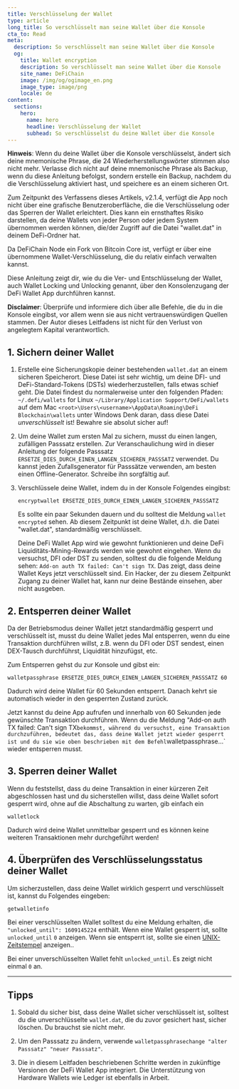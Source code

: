 ```yaml
---
title: Verschlüsselung der Wallet
type: article
long_title: So verschlüsselt man seine Wallet über die Konsole
cta_to: Read
meta:
  description: So verschlüsselt man seine Wallet über die Konsole
  og:
    title: Wallet encryption
    description: So verschlüsselt man seine Wallet über die Konsole
    site_name: DeFiChain
    image: /img/og/ogimage_en.png
    image_type: image/png
    locale: de
content:
  sections:
    hero:
      name: hero
      headline: Verschlüsselung der Wallet
      subhead: So verschlüsselst du deine Wallet über die Konsole
---
```


**Hinweis**: Wenn du deine Wallet über die Konsole verschlüsselst, ändert sich deine mnemonische Phrase, die 24 Wiederherstellungswörter stimmen also nicht mehr. Verlasse dich nicht auf deine mnemonische Phrase als Backup, wenn du diese Anleitung befolgst, sondern erstelle ein Backup, nachdem du die Verschlüsselung aktiviert hast, und speichere es an einem sicheren Ort.

Zum Zeitpunkt des Verfassens dieses Artikels, v2.1.4, verfügt die App noch nicht über eine grafische Benutzeroberfläche, die die Verschlüsselung oder das Sperren der Wallet erleichtert. Dies kann ein ernsthaftes Risiko darstellen, da deine Wallets von jeder Person oder jedem System übernommen werden können, die/der Zugriff auf die Datei "wallet.dat" in deinem DeFi-Ordner hat.

Da DeFiChain Node ein Fork von Bitcoin Core ist, verfügt er über eine übernommene Wallet-Verschlüsselung, die du relativ einfach verwalten kannst.

Diese Anleitung zeigt dir, wie du die Ver- und Entschlüsselung der Wallet, auch Wallet Locking und Unlocking genannt, über den Konsolenzugang der DeFi Wallet App durchführen kannst. 

**Disclaimer**: Überprüfe und informiere dich über alle Befehle, die du in die Konsole eingibst, vor allem wenn sie aus nicht vertrauenswürdigen Quellen stammen. Der Autor dieses Leitfadens ist nicht für den Verlust von angelegtem Kapital verantwortlich.

## 1. Sichern deiner Wallet

1. Erstelle eine Sicherungskopie deiner bestehenden `wallet.dat` an einem sicheren Speicherort. Diese Datei ist sehr wichtig, um deine DFI- und DeFi-Standard-Tokens (DSTs) wiederherzustellen, falls etwas schief geht. Die Datei findest du normalerweise unter den folgenden Pfaden:
  `~/.defi/wallets` for Linux
  `~/Library/Application Support/DeFi/wallets` auf dem Mac
  `<root>\Users\<username>\AppData\Roaming\DeFi Blockchain\wallets` unter Windows
  Denk daran, dass diese Datei _unverschlüsselt_ ist! Bewahre sie absolut sicher auf!

2. Um deine Wallet zum ersten Mal zu sichern, musst du einen langen, zufälligen Passsatz erstellen. Zur Veranschaulichung wird in dieser Anleitung der folgende Passsatz `ERSETZE_DIES_DURCH_EINEN_LANGEN_SICHEREN_PASSSATZ` verwendet. Du kannst jeden Zufallsgenerator für Passsätze verwenden, am besten einen Offline-Generator. Schreibe ihn sorgfältig auf.

3. Verschlüssele deine Wallet, indem du in der Konsole Folgendes eingibst: 

    ```
    encryptwallet ERSETZE_DIES_DURCH_EINEN_LANGEN_SICHEREN_PASSSATZ
    ```

    Es sollte ein paar Sekunden dauern und du solltest die Meldung `wallet encrypted` sehen.  Ab diesem Zeitpunkt ist deine Wallet, d.h. die Datei "wallet.dat", standardmäßig verschlüsselt. 

    Deine DeFi Wallet App wird wie gewohnt funktionieren und deine DeFi Liquiditäts-Mining-Rewards werden wie gewohnt eingehen. Wenn du versuchst, DFI oder DST zu senden, solltest du die folgende Meldung sehen: `Add-on auth TX failed: Can't sign TX`. Das zeigt, dass deine Wallet Keys jetzt verschlüsselt sind. Ein Hacker, der zu diesem Zeitpunkt Zugang zu deiner Wallet hat, kann nur deine Bestände einsehen, aber nicht ausgeben.

## 2. Entsperren deiner Wallet

Da der Betriebsmodus deiner Wallet jetzt standardmäßig gesperrt und verschlüsselt ist, musst du deine Wallet jedes Mal entsperren, wenn du eine Transaktion durchführen willst, z.B. wenn du DFI oder DST sendest, einen DEX-Tausch durchführst, Liquidität hinzufügst, etc.

Zum Entsperren gehst du zur Konsole und gibst ein:

```
walletpassphrase ERSETZE_DIES_DURCH_EINEN_LANGEN_SICHEREN_PASSSATZ 60
```

Dadurch wird deine Wallet für 60 Sekunden entsperrt. Danach kehrt sie automatisch wieder in den gesperrten Zustand zurück.

Jetzt kannst du deine App aufrufen und innerhalb von 60 Sekunden jede gewünschte Transaktion durchführen. Wenn du die Meldung "Add-on auth TX failed: Can't sign TX` bekommst, während du versuchst, eine Transaktion durchzuführen, bedeutet das, dass deine Wallet jetzt wieder gesperrt ist und du sie wie oben beschrieben mit dem Befehl `walletpassphrase...`  wieder entsperren musst.

## 3. Sperren deiner Wallet

Wenn du feststellst, dass du deine Transaktion in einer kürzeren Zeit abgeschlossen hast und du sicherstellen willst, dass deine Wallet sofort gesperrt wird, ohne auf die Abschaltung zu warten, gib einfach ein

```
walletlock
```

Dadurch wird deine Wallet unmittelbar gesperrt und es können keine weiteren Transaktionen mehr durchgeführt werden!

## 4. Überprüfen des Verschlüsselungsstatus deiner Wallet

Um sicherzustellen, dass deine Wallet wirklich gesperrt und verschlüsselt ist, kannst du Folgendes eingeben:

```
getwalletinfo
```

Bei einer verschlüsselten Wallet solltest du eine Meldung erhalten, die `"unlocked_until": 1609145224` enthält. Wenn eine Wallet gesperrt ist, sollte `unlocked_until` `0` anzeigen. Wenn sie entsperrt ist, sollte sie einen [UNIX-Zeitstempel](https://www.epochconverter.com) anzeigen..

Bei einer unverschlüsselten Wallet fehlt `unlocked_until`. Es zeigt nicht einmal `0` an.

---

## Tipps

1. Sobald du sicher bist, dass deine Wallet sicher verschlüsselt ist, solltest du die unverschlüsselte `wallet.dat`, die du zuvor gesichert hast, sicher löschen. Du brauchst sie nicht mehr.

2. Um den Passsatz zu ändern, verwende `walletpassphrasechange "alter Passsatz" "neuer Passsatz"`.

3. Die in diesem Leitfaden beschriebenen Schritte werden in zukünftige Versionen der DeFi Wallet App integriert. Die Unterstützung von Hardware Wallets wie Ledger ist ebenfalls in Arbeit.
